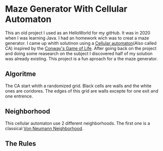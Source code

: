 # Maze Generator With Cellular Automaton
This an old project I used as an HelloWorld for my gitHub.
It was in 2020 when I was learning Java. I had an homework wich was to creat a maze generator. I came up whith solutinon using a [Cellular automaton](https://en.wikipedia.org/wiki/Cellular_automaton)(Also called CA) inspired by the [Conway's Game of Life](https://en.wikipedia.org/wiki/Conway%27s_Game_of_Life). After going back on the project and doing some reasearch on the subject I discovered half of my solution was already existing. This project is a fun aproach for a the maze generator.

## Algoritme
The CA start whith a randomized grid. Black cells are walls and the white ones are coridores. The edges of this grid are walls excepte for one exit and one entrence.

## Neighborhood
This cellular automaton use 2 different neighborhoods.
The first one is a classical [Von Neumann Neighborhood](https://en.wikipedia.org/wiki/Von_Neumann_neighborhood).

## The Rules

